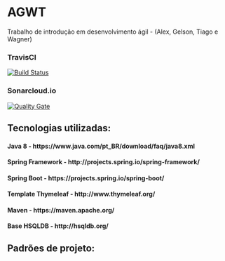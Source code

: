 # AGWT
Trabalho de introdução em desenvolvimento ágil - (Alex, Gelson, Tiago e Wagner)

### TravisCI
[![Build Status](https://travis-ci.org/tasima-uniritter/AGWT.svg?branch=master)](https://travis-ci.org/tasima-uniritter/AGWT)

### Sonarcloud.io
[![Quality Gate](http://sonarcloud.io/api/badges/gate?key=tasima-uniritter:AGWT)](http://sonarcloud.io/dashboard/index/tasima-uniritter:AGWT)

<h2>Tecnologias utilizadas:</h2>

<h4>Java 8 - https://www.java.com/pt_BR/download/faq/java8.xml</h4>
<h4>Spring Framework - http://projects.spring.io/spring-framework/</h4>
<h4>Spring Boot - https://projects.spring.io/spring-boot/</h4>
<h4>Template Thymeleaf - http://www.thymeleaf.org/</h4>
<h4>Maven - https://maven.apache.org/</h4>
<h4>Base HSQLDB - http://hsqldb.org/</h4>

<h2>Padrões de projeto:</h2>
